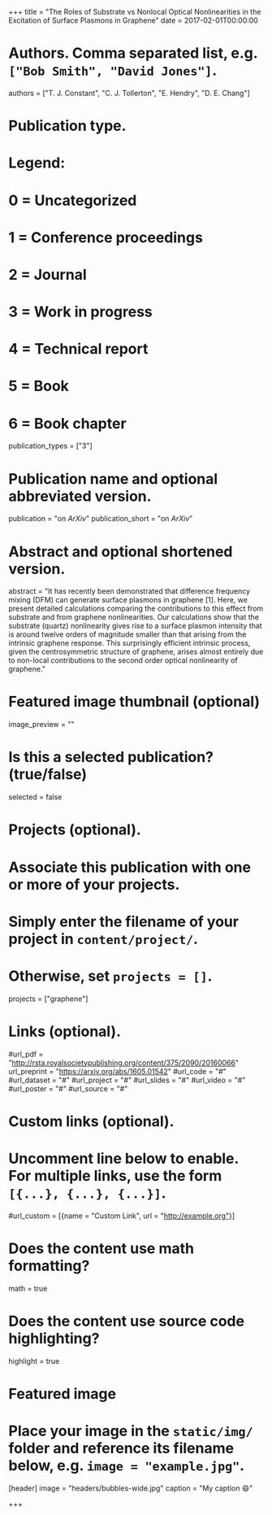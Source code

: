 +++
title = "The Roles of Substrate vs Nonlocal Optical Nonlinearities in the Excitation of Surface Plasmons in Graphene"
date = 2017-02-01T00:00:00

# Authors. Comma separated list, e.g. `["Bob Smith", "David Jones"]`.
authors = ["T. J. Constant", "C. J. Tollerton",  "E. Hendry", "D. E. Chang"]

# Publication type.
# Legend:
# 0 = Uncategorized
# 1 = Conference proceedings
# 2 = Journal
# 3 = Work in progress
# 4 = Technical report
# 5 = Book
# 6 = Book chapter
publication_types = ["3"]

# Publication name and optional abbreviated version.
publication = "on *ArXiv*"
publication_short = "on *ArXiv*"

# Abstract and optional shortened version.
abstract = "It has recently been demonstrated that difference frequency mixing (DFM) can generate surface plasmons in graphene [1]. Here, we present detailed calculations comparing the contributions to this effect from substrate and from graphene nonlinearities. Our calculations show that the substrate (quartz) nonlinearity gives rise to a surface plasmon intensity that is around twelve orders of magnitude smaller than that arising from the intrinsic graphene response. This surprisingly efficient intrinsic process, given the centrosymmetric structure of graphene, arises almost entirely due to non-local contributions to the second order optical nonlinearity of graphene."

# Featured image thumbnail (optional)
image_preview = ""

# Is this a selected publication? (true/false)
selected = false

# Projects (optional).
#   Associate this publication with one or more of your projects.
#   Simply enter the filename of your project in `content/project/`.
#   Otherwise, set `projects = []`.
projects = ["graphene"]

# Links (optional).
#url_pdf = "http://rsta.royalsocietypublishing.org/content/375/2090/20160066"
url_preprint = "https://arxiv.org/abs/1605.01542"
#url_code = "#"
#url_dataset = "#"
#url_project = "#"
#url_slides = "#"
#url_video = "#"
#url_poster = "#"
#url_source = "#"

# Custom links (optional).
#   Uncomment line below to enable. For multiple links, use the form `[{...}, {...}, {...}]`.
#url_custom = [{name = "Custom Link", url = "http://example.org"}]

# Does the content use math formatting?
math = true

# Does the content use source code highlighting?
highlight = true

# Featured image
# Place your image in the `static/img/` folder and reference its filename below, e.g. `image = "example.jpg"`.
[header]
image = "headers/bubbles-wide.jpg"
caption = "My caption :smile:"

+++

